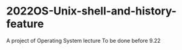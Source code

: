 # 2022OS-Unix-shell-and-history-feature
A project of Operating System lecture
To be done before 9.22

